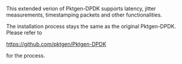This extended verion of Pktgen-DPDK supports latency, jitter measurements, timestamping packets and other functionalities.

The installation process stays the same as the original Pktgen-DPDK. Please refer to 

https://github.com/pktgen/Pktgen-DPDK

for the process. 
